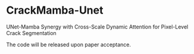 # CrackMamba-Unet
UNet-Mamba Synergy with Cross-Scale Dynamic Attention for Pixel-Level Crack Segmentation

The code will be released upon paper acceptance.
